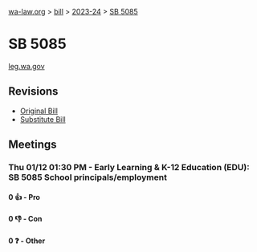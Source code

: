 [wa-law.org](/) > [bill](/bill/) > [2023-24](/bill/2023-24/) > [SB 5085](/bill/2023-24/sb/5085/)

# SB 5085
[leg.wa.gov](https://app.leg.wa.gov/billsummary?BillNumber=5085&Year=2023&Initiative=false)

## Revisions
* [Original Bill](1/)
* [Substitute Bill](S/)

## Meetings
### Thu 01/12 01:30 PM - Early Learning & K-12 Education (EDU): SB 5085 School principals/employment
#### 0 👍 - Pro

#### 0 👎 - Con

#### 0 ❓ - Other
